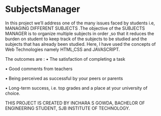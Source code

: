# SubjectsManager 
In this project we’ll address one of the many issues faced by students i.e, MANAGING
DIFFERENT SUBJECTS .The objective of the SUBJECTS MANAGER is to organize
multiple subjects in order ,so that it reduces the burden on student to keep track of the
subjects to be studied and the subjects that has already been studied. Here, I have used
the concepts of Web Technologies namely HTML,CSS and JAVASCRIPT.

The outcomes are :
• The satisfaction of completing a task

• Good comments from teachers

• Being perceived as successful by your peers or parents

• Long-term success, i.e. top grades and a place at your university of choice.

THIS PROJECT IS CREATED BY INCHARA S GOWDA, 
BACHELOR OF ENGINEERING STUDENT,
SJB INSTITUTE OF TECHNOLOGY.
